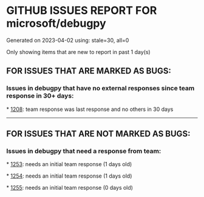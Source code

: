 
# GITHUB ISSUES REPORT FOR microsoft/debugpy


Generated on 2023-04-02 using: stale=30, all=0


Only showing items that are new to report in past 1 day(s)


## FOR ISSUES THAT ARE MARKED AS BUGS:


### Issues in debugpy that have no external responses since team response in 30+ days:


\* [1208](https://github.com/microsoft/debugpy/issues/1208 "1.6.6 behaviour on Python 3.10 differs from that on 3.9 or 3.11"): team response was last response and no others in 30 days

---

## FOR ISSUES THAT ARE NOT MARKED AS BUGS:


### Issues in debugpy that need a response from team:


\* [1253](https://github.com/microsoft/debugpy/issues/1253 "Got time out error If using debugpy with cpy3(gopython)"): needs an initial team response (1 days old)

\* [1254](https://github.com/microsoft/debugpy/issues/1254 "[Feature Request] Add &quot;Edit and Continue&quot; feature for debugging"): needs an initial team response (1 days old)

\* [1255](https://github.com/microsoft/debugpy/issues/1255 "Any method to debug python code call by pybind11 from c++?"): needs an initial team response (0 days old)
